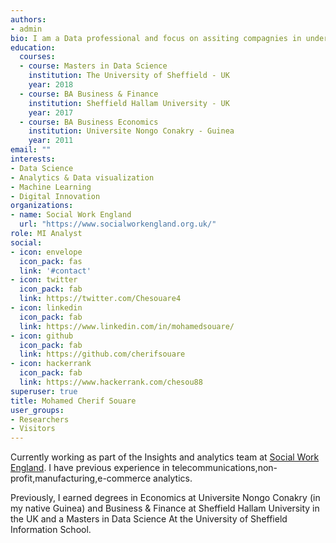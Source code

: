 ```yaml
---
authors:
- admin
bio: I am a Data professional and focus on assiting compagnies in understanding business performance and making real-time decisions.
education:
  courses:
  - course: Masters in Data Science
    institution: The University of Sheffield - UK
    year: 2018
  - course: BA Business & Finance
    institution: Sheffield Hallam University - UK
    year: 2017
  - course: BA Business Economics
    institution: Universite Nongo Conakry - Guinea
    year: 2011
email: ""
interests:
- Data Science
- Analytics & Data visualization
- Machine Learning
- Digital Innovation
organizations:
- name: Social Work England
  url: "https://www.socialworkengland.org.uk/"
role: MI Analyst
social:
- icon: envelope
  icon_pack: fas
  link: '#contact'
- icon: twitter
  icon_pack: fab
  link: https://twitter.com/Chesouare4
- icon: linkedin
  icon_pack: fab
  link: https://www.linkedin.com/in/mohamedsouare/
- icon: github
  icon_pack: fab
  link: https://github.com/cherifsouare
- icon: hackerrank
  icon_pack: fab
  link: https://www.hackerrank.com/chesou88
superuser: true
title: Mohamed Cherif Souare
user_groups:
- Researchers
- Visitors
---
```


Currently working as part of the Insights and analytics team at [Social Work England](https://www.socialworkengland.org.uk/). I have previous experience in telecommunications,non-profit,manufacturing,e-commerce analytics. 

Previously, I earned degrees in Economics at Universite Nongo Conakry (in my native Guinea) and Business & Finance at Sheffield Hallam University in the UK and a Masters in Data Science At the University of Sheffield Information School.
